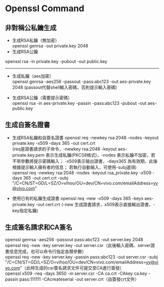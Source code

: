 # Openssl Command

## 非對稱公私鑰生成

* 生成RSA私鑰（無加密）  
openssl genrsa -out private.key 2048
* 生成RSA公鑰  

openssl rsa -in private.key -pubout -out public.key

---

* 生成私鑰（aes加密）  
openssl genrsa -aes256 -passout -pass:abc123 -out aes-private.key 2048 (passout代替shell輸入密碼，否則提示輸入密碼)

* 生成RSA公鑰（需要提示密碼）  
openssl rsa -in aes-private.key -passin -pass:abc123 -pubout -out aes-public.key  

## 生成自簽名證書

* 生成RSA私鑰和自簽名證書
openssl req -newkey rsa:2048 -nodes -keyout private.key -x509 -days 365 -out cert.crt   
(req是證書請求的子命令，-newkey rsa:2048 -keyout aes-private.key.pem 表示生成私鑰(PKCS8格式)，-nodes 表示私鑰不加密，若不带參數將提示密碼輸入；
-x509表示输出證書，-days365 為有效期，此後根據提示輸入擁有者的信息；
若執行自動输入，可使用-subj選項)  
openssl req -newkey rsa:2048 -nodes -keyout rsa_private.key -x509 -days 365 -out cert.crt -subj "/C=CN/ST=GD/L=SZ/O=vihoo/OU=dev/CN=vivo.com/emailAddress=yy@vivo.com"

* 使用已有的私鑰生成證書
openssl req -new -x509 -days 365 -keys aes-private.key -out cert.crt (-new 生成證書請求，x509表示直接輸出證書，-key指定私鑰)

## 生成簽名請求和CA簽名

openssl genrsa -aes256 -passout pass:abc123 -out server.key 2048  
openssl req -new -key server.key -out server.csr（此後輸入密碼、server證書信息完成，也可以命令行指定各類參數）  
openssl req -new -key server.key -passin pass:abc123 -out server.csr -subj "/C=CN/ST=GD/L=SZ/O=vihoo/OU=dev/CN=vivo.com/emailAddress=yy@vivo.com"（此時生成的csr簽名請求文件可提交至CA進行簽發）  
openssl x509 -req -days 3650 -in server.csr -CA ca.crt -CAkey ca.key -passin pass:111111 -CAcreateserial -out server.crt（自簽發crt文件）
